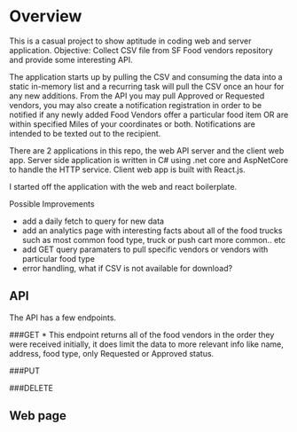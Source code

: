 # Overview

This is a casual project to show aptitude in coding web and server application.
Objective: Collect CSV file from SF Food vendors repository and provide some interesting API.

The application starts up by pulling the CSV and consuming the data into a static in-memory list and a recurring task will pull the CSV once an hour for any new additions.
From the API you may pull Approved or Requested vendors, you may also create a notification registration in order to be notified if any newly added Food Vendors offer a particular food item OR are within specified Miles of your coordinates or both.
Notifications are intended to be texted out to the recipient.


There are 2 applications in this repo, the web API server and the client web app.
Server side application is written in C# using .net core and AspNetCore to handle the HTTP service. Client web app is built with React.js.

I started off the application with the web and react boilerplate.


Possible Improvements

* add a daily fetch to query for new data
* add an analytics page with interesting facts about all of the food trucks such as most common food type, truck or push cart more common.. etc
* add GET query paramaters to pull specific vendors or vendors with particular food type
* error handling, what if CSV is not available for download?



## API
The API has a few endpoints.

###GET
* 
This endpoint returns all of the food vendors in the order they were received initially, it does limit the data to more relevant info like name, address, food type, only Requested or Approved status.

###PUT

###DELETE



## Web page
